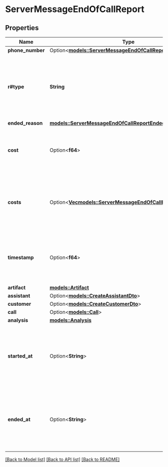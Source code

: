 # ServerMessageEndOfCallReport

## Properties

Name | Type | Description | Notes
------------ | ------------- | ------------- | -------------
**phone_number** | Option<[**models::ServerMessageEndOfCallReportPhoneNumber**](ServerMessageEndOfCallReportPhoneNumber.md)> |  | [optional]
**r#type** | **String** | This is the type of the message. \"end-of-call-report\" is sent when the call ends and post-processing is complete. | 
**ended_reason** | [**models::ServerMessageEndOfCallReportEndedReason**](ServerMessageEndOfCallReportEndedReason.md) |  | 
**cost** | Option<**f64**> | This is the cost of the call in USD. This can also be found at `call.cost` on GET /call/:id. | [optional]
**costs** | Option<[**Vec<models::ServerMessageEndOfCallReportCostsItem>**](ServerMessageEndOfCallReportCostsItem.md)> | These are the costs of individual components of the call in USD. This can also be found at `call.costs` on GET /call/:id. | [optional]
**timestamp** | Option<**f64**> | This is the timestamp of when the message was sent in milliseconds since Unix Epoch. | [optional]
**artifact** | [**models::Artifact**](Artifact.md) |  | 
**assistant** | Option<[**models::CreateAssistantDto**](CreateAssistantDto.md)> |  | [optional]
**customer** | Option<[**models::CreateCustomerDto**](CreateCustomerDto.md)> |  | [optional]
**call** | Option<[**models::Call**](Call.md)> |  | [optional]
**analysis** | [**models::Analysis**](Analysis.md) |  | 
**started_at** | Option<**String**> | This is the ISO 8601 date-time string of when the call started. This can also be found at `call.startedAt` on GET /call/:id. | [optional]
**ended_at** | Option<**String**> | This is the ISO 8601 date-time string of when the call ended. This can also be found at `call.endedAt` on GET /call/:id. | [optional]

[[Back to Model list]](../README.md#documentation-for-models) [[Back to API list]](../README.md#documentation-for-api-endpoints) [[Back to README]](../README.md)


